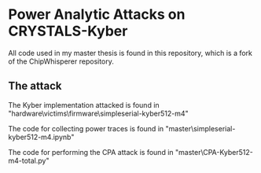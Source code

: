 # Power Analytic Attacks on CRYSTALS-Kyber

All code used in my master thesis is found in this repository, which is a fork of the ChipWhisperer repository.

## The attack

The Kyber implementation attacked is found in "hardware\victims\firmware\simpleserial-kyber512-m4"

The code for collecting power traces is found in "master\simpleserial-kyber512-m4.ipynb"

The code for performing the CPA attack is found in "master\CPA-Kyber512-m4-total.py"

